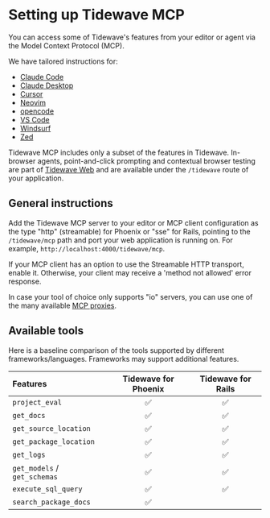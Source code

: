 # Setting up Tidewave MCP

You can access some of Tidewave's features from your editor or agent via the Model Context Protocol (MCP).

We have tailored instructions for:

  * [Claude Code](claude_code.md)
  * [Claude Desktop](claude.md)
  * [Cursor](cursor.md)
  * [Neovim](neovim.md)
  * [opencode](opencode.md)
  * [VS Code](vscode.md)
  * [Windsurf](windsurf.md)
  * [Zed](zed.md)

Tidewave MCP includes only a subset of the features in Tidewave. In-browser agents, point-and-click prompting and contextual browser testing are part of [Tidewave Web](https://tidewave.ai) and are available under the `/tidewave` route of your application.

## General instructions

Add the Tidewave MCP server to your editor or MCP client configuration as the type "http" (streamable) for Phoenix or "sse" for Rails, pointing to the `/tidewave/mcp` path and port your web application is running on. For example, `http://localhost:4000/tidewave/mcp`.

If your MCP client has an option to use the Streamable HTTP transport, enable it. Otherwise, your client may receive a 'method not allowed' error response.

In case your tool of choice only supports "io" servers, you can use one of the many available [MCP proxies](../guides/mcp_proxy.md).

## Available tools

Here is a baseline comparison of the tools supported by different frameworks/languages. Frameworks may support additional features.

| Features                     | Tidewave for Phoenix | Tidewave for Rails |
| :--------------------------- | :------------------: | :----------------: |
| `project_eval`               | ✅                    | ✅                 |
| `get_docs`                   | ✅                    | ✅                 |
| `get_source_location`        | ✅                    | ✅                 |
| `get_package_location`       | ✅                    | ✅                 |
| `get_logs`                   | ✅                    | ✅                 |
| `get_models` / `get_schemas` | ✅                    | ✅                 |
| `execute_sql_query`          | ✅                    | ✅                 |
| `search_package_docs`        | ✅                    |                   |
